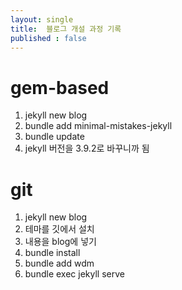 ```yaml
---
layout: single
title:  블로그 개설 과정 기록
published : false
---
```


# gem-based

1. jekyll new blog
2. bundle add minimal-mistakes-jekyll
3. bundle update
4. jekyll 버전을 3.9.2로 바꾸니까 됨

# git

1. jekyll new blog
2. 테마를 깃에서 설치
3. 내용을 blog에 넣기
4. bundle install
5. bundle add wdm
6. bundle exec jekyll serve